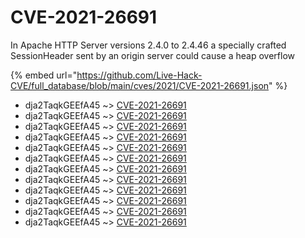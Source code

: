 # CVE-2021-26691

In Apache HTTP Server versions 2.4.0 to 2.4.46 a specially crafted SessionHeader sent by an origin server could cause a heap overflow

{% embed url="https://github.com/Live-Hack-CVE/full_database/blob/main/cves/2021/CVE-2021-26691.json" %}


* dja2TaqkGEEfA45 ~> [CVE-2021-26691](https://www.alice-snow.ru/2021/database/cve-2021-26691/cve-2021-26691-dja2taqkgeefa45)
* dja2TaqkGEEfA45 ~> [CVE-2021-26691](https://www.alice-snow.ru/2021/database/cve-2021-26691/cve-2021-26691-dja2taqkgeefa45)
* dja2TaqkGEEfA45 ~> [CVE-2021-26691](https://www.alice-snow.ru/2021/database/cve-2021-26691/cve-2021-26691-dja2taqkgeefa45)
* dja2TaqkGEEfA45 ~> [CVE-2021-26691](https://www.alice-snow.ru/2021/database/cve-2021-26691/cve-2021-26691-dja2taqkgeefa45)
* dja2TaqkGEEfA45 ~> [CVE-2021-26691](https://www.alice-snow.ru/2021/database/cve-2021-26691/cve-2021-26691-dja2taqkgeefa45)
* dja2TaqkGEEfA45 ~> [CVE-2021-26691](https://www.alice-snow.ru/2021/database/cve-2021-26691/cve-2021-26691-dja2taqkgeefa45)
* dja2TaqkGEEfA45 ~> [CVE-2021-26691](https://www.alice-snow.ru/2021/database/cve-2021-26691/cve-2021-26691-dja2taqkgeefa45)
* dja2TaqkGEEfA45 ~> [CVE-2021-26691](https://www.alice-snow.ru/2021/database/cve-2021-26691/cve-2021-26691-dja2taqkgeefa45)
* dja2TaqkGEEfA45 ~> [CVE-2021-26691](https://www.alice-snow.ru/2021/database/cve-2021-26691/cve-2021-26691-dja2taqkgeefa45)
* dja2TaqkGEEfA45 ~> [CVE-2021-26691](https://www.alice-snow.ru/2021/database/cve-2021-26691/cve-2021-26691-dja2taqkgeefa45)
* dja2TaqkGEEfA45 ~> [CVE-2021-26691](https://www.alice-snow.ru/2021/database/cve-2021-26691/cve-2021-26691-dja2taqkgeefa45)
* dja2TaqkGEEfA45 ~> [CVE-2021-26691](https://www.alice-snow.ru/2021/database/cve-2021-26691/cve-2021-26691-dja2taqkgeefa45)